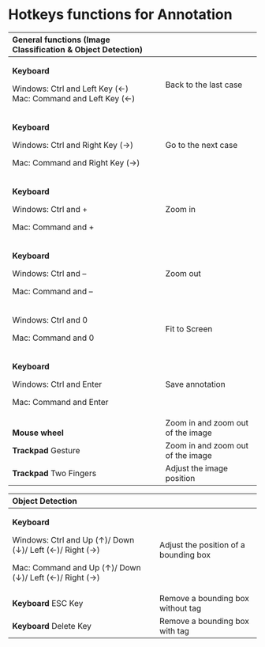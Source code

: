# Hotkeys functions for Annotation



<table>
  <thead>
    <tr>
      <th style="text-align:left">General functions (Image Classification &amp; Object Detection)</th>
      <th
      style="text-align:left"></th>
    </tr>
  </thead>
  <tbody>
    <tr>
      <td style="text-align:left">
        <p><b>Keyboard </b>
        </p>
        <p>Windows: Ctrl and Left Key (&#x2190;)
          <br />Mac: Command and Left Key (&#x2190;)</p>
      </td>
      <td style="text-align:left">Back to the last case</td>
    </tr>
    <tr>
      <td style="text-align:left">
        <p><b>Keyboard </b>
        </p>
        <p>Windows: Ctrl and Right Key (&#x2192;)</p>
        <p>Mac: Command and Right Key (&#x2192;)</p>
      </td>
      <td style="text-align:left">Go to the next case</td>
    </tr>
    <tr>
      <td style="text-align:left">
        <p><b>Keyboard </b>
        </p>
        <p>Windows: Ctrl and +</p>
        <p>Mac: Command and +</p>
      </td>
      <td style="text-align:left">Zoom in</td>
    </tr>
    <tr>
      <td style="text-align:left">
        <p><b>Keyboard </b>
        </p>
        <p>Windows: Ctrl and &#x2013;</p>
        <p>Mac: Command and &#x2013;</p>
      </td>
      <td style="text-align:left">Zoom out</td>
    </tr>
    <tr>
      <td style="text-align:left">
        <p>Windows: Ctrl and 0</p>
        <p>Mac: Command and 0</p>
      </td>
      <td style="text-align:left">Fit to Screen</td>
    </tr>
    <tr>
      <td style="text-align:left">
        <p><b>Keyboard </b>
        </p>
        <p>Windows: Ctrl and Enter</p>
        <p>Mac: Command and Enter</p>
      </td>
      <td style="text-align:left">Save annotation</td>
    </tr>
    <tr>
      <td style="text-align:left"><b><br />Mouse wheel</b>
      </td>
      <td style="text-align:left">Zoom in and zoom out of the image</td>
    </tr>
    <tr>
      <td style="text-align:left"><b>Trackpad </b>Gesture</td>
      <td style="text-align:left">Zoom in and zoom out of the image</td>
    </tr>
    <tr>
      <td style="text-align:left"><b>Trackpad</b> Two Fingers</td>
      <td style="text-align:left">Adjust the image position</td>
    </tr>
  </tbody>
</table>

<table>
  <thead>
    <tr>
      <th style="text-align:left">Object Detection</th>
      <th style="text-align:left"></th>
    </tr>
  </thead>
  <tbody>
    <tr>
      <td style="text-align:left">
        <p><b>Keyboard </b>
        </p>
        <p>Windows: Ctrl and Up (&#x2191;)/ Down (&#x2193;)/ Left (&#x2190;)/ Right
          (&#x2192;)</p>
        <p>Mac: Command and Up (&#x2191;)/ Down (&#x2193;)/ Left (&#x2190;)/ Right
          (&#x2192;)</p>
      </td>
      <td style="text-align:left">Adjust the position of a bounding box</td>
    </tr>
    <tr>
      <td style="text-align:left"><b>Keyboard</b> ESC Key</td>
      <td style="text-align:left">Remove a bounding box without tag</td>
    </tr>
    <tr>
      <td style="text-align:left"><b>Keyboard</b> Delete Key</td>
      <td style="text-align:left">Remove a bounding box with tag</td>
    </tr>
  </tbody>
</table>

